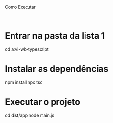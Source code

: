 Como Executar

<br>

# Entrar na pasta da lista 1
cd atvi-wb-typescript

# Instalar as dependências
npm install
npx tsc

# Executar o projeto
cd dist/app
node main.js
